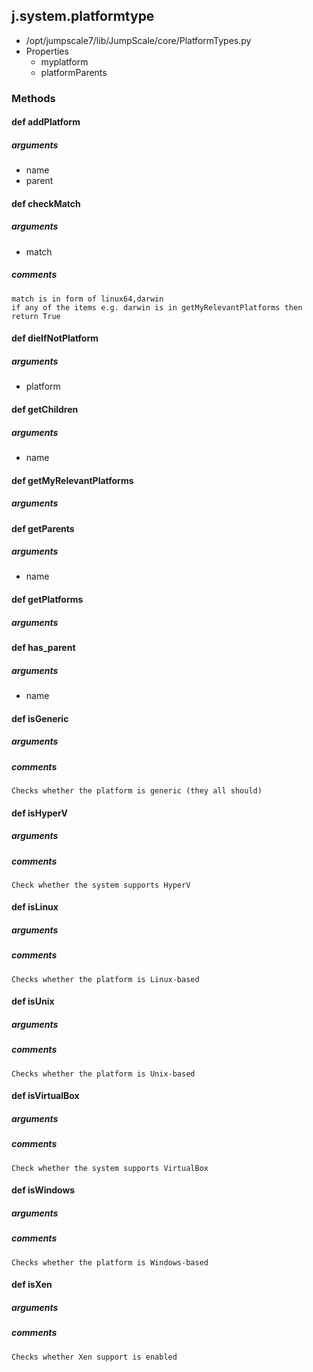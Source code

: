 <!-- toc -->
## j.system.platformtype

- /opt/jumpscale7/lib/JumpScale/core/PlatformTypes.py
- Properties
    - myplatform
    - platformParents

### Methods

#### def addPlatform 

##### arguments

- name
- parent

#### def checkMatch 

##### arguments

- match

##### comments

```
match is in form of linux64,darwin
if any of the items e.g. darwin is in getMyRelevantPlatforms then return True

```

#### def dieIfNotPlatform 

##### arguments

- platform

#### def getChildren 

##### arguments

- name

#### def getMyRelevantPlatforms 

##### arguments

#### def getParents 

##### arguments

- name

#### def getPlatforms 

##### arguments

#### def has_parent 

##### arguments

- name

#### def isGeneric 

##### arguments

##### comments

```
Checks whether the platform is generic (they all should)

```

#### def isHyperV 

##### arguments

##### comments

```
Check whether the system supports HyperV

```

#### def isLinux 

##### arguments

##### comments

```
Checks whether the platform is Linux-based

```

#### def isUnix 

##### arguments

##### comments

```
Checks whether the platform is Unix-based

```

#### def isVirtualBox 

##### arguments

##### comments

```
Check whether the system supports VirtualBox

```

#### def isWindows 

##### arguments

##### comments

```
Checks whether the platform is Windows-based

```

#### def isXen 

##### arguments

##### comments

```
Checks whether Xen support is enabled

```

